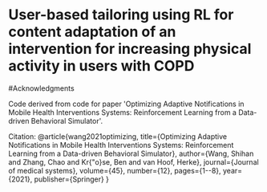 # User-based tailoring using RL for content adaptation of an intervention for increasing physical activity in users with COPD



#Acknowledgments

Code derived from code for paper 'Optimizing Adaptive Notifications in Mobile Health Interventions Systems: Reinforcement Learning from a Data-driven Behavioral Simulator'.

Citation: @article{wang2021optimizing, title={Optimizing Adaptive Notifications in Mobile Health Interventions Systems: Reinforcement Learning from a Data-driven Behavioral Simulator}, author={Wang, Shihan and Zhang, Chao and Kr{"o}se, Ben and van Hoof, Herke}, journal={Journal of medical systems}, volume={45}, number={12}, pages={1--8}, year={2021}, publisher={Springer} }

